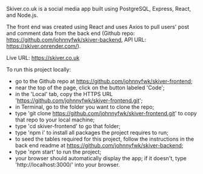 Skiver.co.uk is a social media app built using PostgreSQL, Express, React, and Node.js.

The front end was created using React and uses Axios to pull users' post and comment data from the back end (Github repo: https://github.com/johnnyfwk/skiver-backend, API URL: https://skiver.onrender.com/).

Live URL: https://skiver.co.uk

To run this project locally:
- go to the Github repo at https://github.com/johnnyfwk/skiver-frontend;
- near the top of the page, click on the button labeled 'Code';
- in the 'Local' tab, copy the HTTPS URL 'https://github.com/johnnyfwk/skiver-frontend.git';
- in Terminal, go to the folder you want to clone the repo;
- type 'git clone https://github.com/johnnyfwk/skiver-frontend.git' to copy that repo to your local machine;
- type 'cd skiver-frontend' to go that folder;
- type 'npm i' to install all packages the project requires to run;
- to seed the tables required for this project, follow the instructions in the back end readme at https://github.com/johnnyfwk/skiver-backend;
- type 'npm start' to run the project;
- your browser should automatically display the app; if it doesn't, type 'http://localhost:3000/' into your browser.